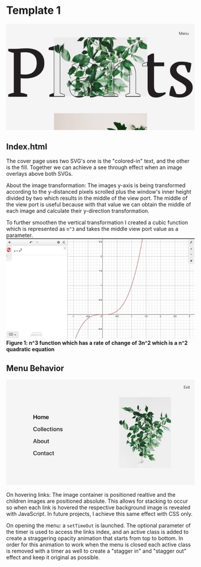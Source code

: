 # Template 1
![](mkdwn/cover.jpeg)

## Index.html
The cover page uses two SVG's one is the "colored-in" text, and the 
other is the fill. Together we can achieve a see through effect when an image overlays
above both SVGs.

About the image transformation:
The images y-axis is being transformed according to the y-distanced pixels scrolled
plus the window's inner height divided by two which results in the middle of the view port.
The middle of the view port is useful because with that value we can obtain the middle 
of each image and calculate their y-direction transformation.

To further smoothen the vertical transformation I created a cubic function
which is represented as `n^3` and takes the middle view port value as a parameter. 
![](mkdwn/n3.jpeg)
**Figure 1: n^3 function which has a rate of change of 3n^2 which is a n^2 quadratic equation**

## Menu Behavior
![](mkdwn/menu.jpeg)

On hovering links:
The image container is positioned realtive and the children images
are positioned absolute. This allows for stacking to occur so when
each link is hovered the respective background image is revealed with JavaScript.
In future projects, I achieve this same effect with CSS only. 

On opening the menu: 
a `setTimeOut` is launched. The optional parameter of the timer is used to access 
the links index, and an active class is added to create a straggering opacity animation 
that starts from top to bottom. In order for this animation to work when the menu is closed
each active class is removed with a timer as well to create a "stagger in" and "stagger out" effect
and keep it original as possible.

